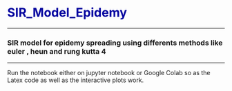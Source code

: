 # <font color="ushua"> SIR_Model_Epidemy </font>
---
### SIR model for epidemy spreading using differents methods like euler , heun and rung kutta 4
---

Run the notebook either on jupyter notebook or Google Colab so as the Latex code as well as the interactive plots work.


